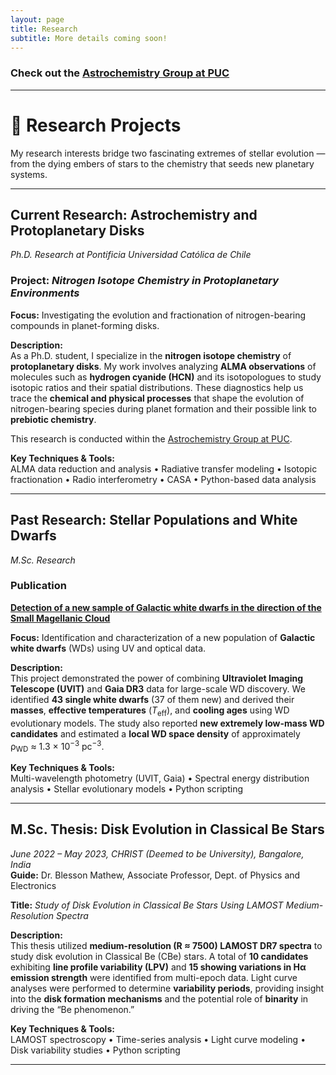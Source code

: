 ```yaml
---
layout: page
title: Research
subtitle: More details coming soon!
---
```


### Check out the [Astrochemistry Group at PUC](https://vvguzman.com/)
---

# 🔭 Research Projects

My research interests bridge two fascinating extremes of stellar evolution — from the dying embers of stars to the chemistry that seeds new planetary systems.

---

## **Current Research: Astrochemistry and Protoplanetary Disks**
*Ph.D. Research at Pontificia Universidad Católica de Chile*

### Project: *Nitrogen Isotope Chemistry in Protoplanetary Environments*

**Focus:** Investigating the evolution and fractionation of nitrogen-bearing compounds in planet-forming disks.

**Description:**  
As a Ph.D. student, I specialize in the **nitrogen isotope chemistry** of **protoplanetary disks**. My work involves analyzing **ALMA observations** of molecules such as **hydrogen cyanide (HCN)** and its isotopologues to study isotopic ratios and their spatial distributions. These diagnostics help us trace the **chemical and physical processes** that shape the evolution of nitrogen-bearing species during planet formation and their possible link to **prebiotic chemistry**.  

This research is conducted within the [Astrochemistry Group at PUC](https://vvguzman.com/).

**Key Techniques & Tools:**  
ALMA data reduction and analysis • Radiative transfer modeling • Isotopic fractionation • Radio interferometry • CASA • Python-based data analysis

---

## **Past Research: Stellar Populations and White Dwarfs**
*M.Sc. Research*

### Publication  
[**Detection of a new sample of Galactic white dwarfs in the direction of the Small Magellanic Cloud**](https://doi.org/10.1051/0004-6361/202450292)

**Focus:** Identification and characterization of a new population of **Galactic white dwarfs** (WDs) using UV and optical data.

**Description:**  
This project demonstrated the power of combining **Ultraviolet Imaging Telescope (UVIT)** and **Gaia DR3** data for large-scale WD discovery. We identified **43 single white dwarfs** (37 of them new) and derived their **masses**, **effective temperatures** (*T*<sub>eff</sub>), and **cooling ages** using WD evolutionary models. The study also reported **new extremely low-mass WD candidates** and estimated a **local WD space density** of approximately  
ρ<sub>WD</sub> ≈ 1.3 × 10<sup>−3</sup> pc<sup>−3</sup>.

**Key Techniques & Tools:**  
Multi-wavelength photometry (UVIT, Gaia) • Spectral energy distribution analysis • Stellar evolutionary models • Python scripting

---

## **M.Sc. Thesis: Disk Evolution in Classical Be Stars**
*June 2022 – May 2023, CHRIST (Deemed to be University), Bangalore, India*  
**Guide:** Dr. Blesson Mathew, Associate Professor, Dept. of Physics and Electronics

**Title:** *Study of Disk Evolution in Classical Be Stars Using LAMOST Medium-Resolution Spectra*

**Description:**  
This thesis utilized **medium-resolution (R ≈ 7500) LAMOST DR7 spectra** to study disk evolution in Classical Be (CBe) stars. A total of **10 candidates** exhibiting **line profile variability (LPV)** and **15 showing variations in Hα emission strength** were identified from multi-epoch data. Light curve analyses were performed to determine **variability periods**, providing insight into the **disk formation mechanisms** and the potential role of **binarity** in driving the “Be phenomenon.”

**Key Techniques & Tools:**  
LAMOST spectroscopy • Time-series analysis • Light curve modeling • Disk variability studies • Python scripting

---

